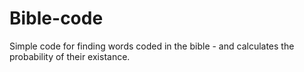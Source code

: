 # Bible-code
Simple code for finding words coded in the bible - and calculates the probability of their existance.
